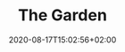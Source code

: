 ---
title: "The Garden"
date: 2020-08-17T15:02:56+02:00
draft: false
url: "the-garden"
aliases : [
    "garden"
]

opening: "29.09.2020 18.00"
duration: "30.09-30.10.2020"
hours: "Úterý/Čtvrtek/Sobota 14.00-18:00"
map: "https://en.mapy.cz/zakladni?x=16.5664211&y=49.1995117&z=19&source=coor&id=16.56627895619667%2C49.199677283539614"
---